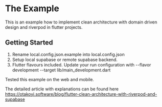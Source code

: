 # The Example

This is an example how to implement clean architecture with domain driven design and riverpod in flutter projects. 

## Getting Started

1. Rename local.config.json.example into local.config.json
2. Setup local supabase or remote supabase backend. 
3. Flutter flavours included. Update your run configuration with --flavor development --target lib/main_development.dart

 Tested this example on the web and mobile. 

The detailed article with explanations can be found here https://otakoyi.software/blog/flutter-clean-architecture-with-riverpod-and-supabase
